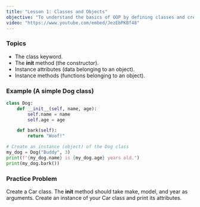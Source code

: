 ```yaml
---
title: "Lesson 1: Classes and Objects"
objective: "To understand the basics of OOP by defining classes and creating objects (instances)."
video: "https://www.youtube.com/embed/JezEbPKBf48"
---
```


### Topics

- The class keyword.
- The __init__ method (the constructor).
- Instance attributes (data belonging to an object).
- Instance methods (functions belonging to an object).

### Example (A simple Dog class)

```python
class Dog:
    def __init__(self, name, age):
        self.name = name
        self.age = age

    def bark(self):
        return "Woof!"

# Create an instance (object) of the Dog class
my_dog = Dog("Buddy", 3)
print(f"{my_dog.name} is {my_dog.age} years old.")
print(my_dog.bark())
```

### Practice Problem

Create a Car class. The __init__ method should take make, model, and year as arguments. Create an instance of your Car class and print its attributes.
